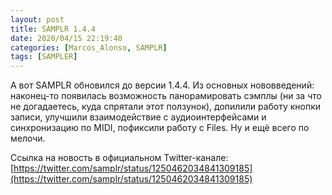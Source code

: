```yaml
---
layout: post
title: SAMPLR 1.4.4
date: 2020/04/15 22:19:40
categories: [Marcos_Alonso, SAMPLR]
tags: [SAMPLER]
---
```


А вот SAMPLR обновился до версии 1.4.4. Из основных нововведений: наконец-то появилась возможность панорамировать сэмплы (ни за что не догадаетесь, куда спрятали этот ползунок), допилили работу кнопки записи, улучшили взаимодействие с аудиоинтерфейсами и синхронизацию по MIDI, пофиксили работу с Files. Ну и ещё всего по мелочи.

Ссылка на новость в официальном Twitter-канале: [https://twitter.com/samplr/status/1250462034841309185](https://twitter.com/samplr/status/1250462034841309185)
